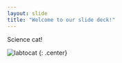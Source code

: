 ```yaml
---
layout: slide
title: "Welcome to our slide deck!"
---
```


Science cat!

![labtocat](https://octodex.github.com/images/labtocat.png)
{: .center}
